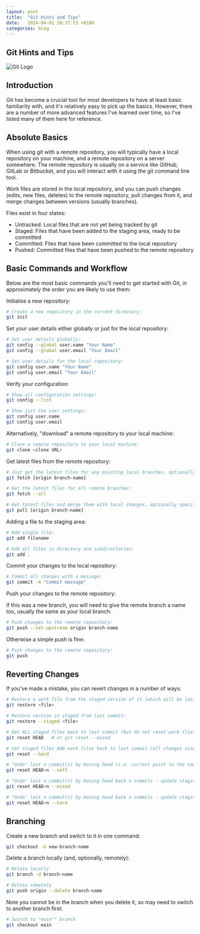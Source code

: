 ```yaml
---
layout: post
title:  "Git Hints and Tips"
date:   2024-04-01 20:37:53 +0100
categories: blog
---
```


## Git Hints and Tips

![Git Logo](../../../../../assets/images/blog/2024/04/01/git-hints-and-tips/git-banner.png)

## Introduction

Git has become a crucial tool for most developers to have at least basic familiarity with, and it's relatively easy to pick up the basics. However, there are a number of more advanced features I've learned over time, so I've listed many of them here for reference.

## Absolute Basics

When using git with a remote repository, you will typically have a local repository on your machine, and a remote repository on a server somewhere. The remote repository is usually on a service like GitHub, GitLab or Bitbucket, and you will interact with it using the git command line tool.

Work files are stored in the local repository, and you can push changes (edits, new files, deletes) to the remote repository, pull changes from it, and merge changes between versions (usually branches).

Files exist in four states:

- Untracked: Local files that are not yet being tracked by git
- Staged: Files that have been added to the staging area, ready to be committed
- Committed: Files that have been committed to the local repository
- Pushed: Committed files that have been pushed to the remote repository

## Basic Commands and Workflow

Below are the most basic commands you'll need to get started with Git, in approximately the order you are likely to use them:

Initialise a new repository:

```bash
# Create a new repository in the current directory:
git init
```

Set your user details either globally or just for the local repository:

```bash
# Set user details globally:
git config --global user.name "Your Name"
git config --global user.email "Your Email"

# Set user details for the local repository:
git config user.name "Your Name"
git config user.email "Your Email"
```

Verify your configuration:

```bash
# Show all configuration settings:
git config --list

# Show just the user settings:
git config user.name
git config user.email
```


Alternatively, "download" a remote repository to your local machine:

```bash
# Clone a remote repository to your local machine:
git clone <clone URL>
```

Get latest files from the remote repository:

```bash
# Just get the latest files for any existing local branches, optionally specifying a single branch:
git fetch [origin branch-name]

# Get the latest files for all remote branches:
git fetch --all

# Get latest files and merge them with local changes, optionally specifying a single branch:
git pull [origin branch-name]
```

Adding a file to the staging area:

```bash
# Add single file:
git add filename

# Add all files in directory and subdirectories:
git add .
```

Commit your changes to the local repository:

```bash
# Commit all changes with a message:
git commit -m "Commit message"
```

Push your changes to the remote repository:

If this was a new branch, you will need to give the remote branch a name too, usually the same as your local branch:

```bash
# Push changes to the remote repository:
git push --set-upstream origin branch-name
```

Otherwise a simple push is fine:

```bash
# Push changes to the remote repository:
git push
```

## Reverting Changes

If you've made a mistake, you can revert changes in a number of ways:

```bash
# Restore a work file from the staged version of it (which will be last committed file if no new commits done):
git restore <file>

# Restore version in staged from last commit:
git restore --staged <file>

# Set ALL staged files back to last commit (but do not reset work files):
git reset HEAD   # or git reset --mixed

# Set staged files AND work files back to last commit (all changes since last commit will be lost!):
git reset --hard

# "Undo" last n commit(s) by moving head (i.e. current point in the commit sequence) back n commits - do not update staging:
git reset HEAD~n --soft

# "Undo" last n commit(s) by moving head back n commits - update staging but not working:
git reset HEAD~n --mixed

# "Undo" last n commit(s) by moving head back n commits - update staging AND working:
git reset HEAD~n --hard
```

## Branching

Create a new branch and switch to it in one command:

```bash
git checkout -b new-branch-name
```

Delete a branch locally (and, optionally, remotely):

```bash
# Delete locally
git branch -d branch-name

# Delete remotely
git push origin --delete branch-name
```

Note you cannot be in the branch when you delete it, so may need to switch to another branch first:

```bash
# Switch to "main"" branch
git checkout main
```

